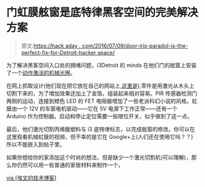 # 门虹膜舷窗是底特律黑客空间的完美解决方案

> 原文:[https://hack aday . com/2016/07/09/door-iris-paradol-is-the-perfect-fix-for-Detroit-hacker space/](https://hackaday.com/2016/07/09/door-iris-porthole-is-the-perfect-fix-for-detroit-hackerspace/)

为了解决黑客空间入口处的拥堵问题，i3Detroit 的 minds 在他们门的舷窗上安装了一个[动作激活的机械光圈](https://abzman2k.wordpress.com/2016/06/28/door-iris/)。

在网上抓取设计(他们现在把它放在自己的网站上,[这里是](https://www.i3detroit.org/wiki/File:I3DoorIris_nospline.dxf)),零件是用激光从木头上切割下来的，为了增加效果还加上了金箔，组装起来相对容易。PIR 传感器检测门两侧的运动，连接到橙色 LED 的 FET 电阻器增加了一些老派科幻小说的风格。虹膜由一个 12V 的车窗电机驱动——它在 5V 电源下工作正常——还有一个 Arduino 作为控制器。启动和停止定位需要一些限位开关，似乎做到了这一点。

最后，他们激光切割丙烯酸塑料与 i3 底特律标志，以完成舷窗的修改。你可以在这里观看机械虹膜的视频，但不幸的是它在 Google+上(人们还在使用它吗？？)所以不能嵌入到帖子里。

如果你想给你的家添加这个时尚的想法，但是缺少一个激光切割机(可以理解)，那么你仍然可以用一些普通的家居材料来制作一个。

[via [埃文的技术博客]](https://abzman2k.wordpress.com/2016/06/28/door-iris/)